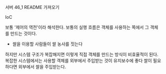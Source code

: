 서버 46_1 README 가져오기



IoC

보통 '제어의 역전'이라 해석한다.
보통의 실행 흐름은 객체를 사용하는 쪽에서 그 객체를 만드는 것이다.

- 쌀을 이용할 사람들이 쌀 농사를 짓는다

하지만 시스템 구조가 복잡해지면 이렇게 직접 객체를 만드는 방식이 비효율적이 된다.
복잡한 시스템에서는 사용할 객체를 외부에서 주입받는 것이 유지보수에 좋다
쌀이 필요하다면 외부에서 쌀을 주입받는다.




